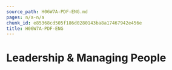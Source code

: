 ```yaml
---
source_path: H06W7A-PDF-ENG.md
pages: n/a-n/a
chunk_id: e85368cd505f186d0280143ba8a17467942e456e
title: H06W7A-PDF-ENG
---
```

# Leadership & Managing People
